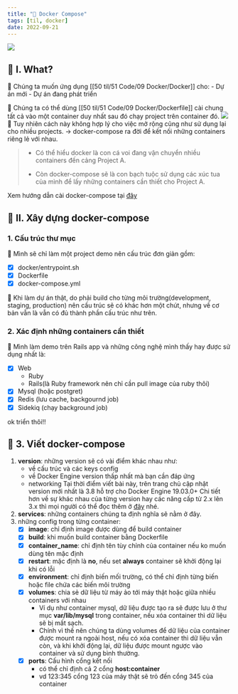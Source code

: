```yaml
---
title: "🦑 Docker Compose"
tags: [til, docker]
date: 2022-09-21
---
```


**![](https://lh6.googleusercontent.com/xSCCWpZ4m29JV6UPl9zCuNj4pDxdGD9shUACJ1auetH158BOcrCYKdtuETCxhgwHVjVrR4BFAeSCXAlz3-QfkhJ9tQoipVV2Taq0O64Bu_TITkvRfVM9io8uUNuc3Mf0amW_Z_mbRVEWhivppaEnymHpucB7YKB08UqkzUzYxoEp8SfG0pysEEpq-g)**

## 🌿 I. What?
🌱 Chúng ta muốn ứng dụng [[50 til/51 Code/09 Docker/Docker]] cho:
	- Dự án mới
	- Dự án đang phát triển

🌱 Chúng ta có thể dùng [[50 til/51 Code/09 Docker/Dockerfile]] cài chung tất cả vào một container duy nhất sau đó chạy project trên container đó.
**![](https://lh4.googleusercontent.com/mS7LvI78YjVqb9jh1QY0K_KR_n_9jQJm_XLUhq-cVmKhgbj2KKqqA0xczpkSxfDPIf8Z85lI5J9-h1MDb2CLtR2Nod47XYNQFGtwwQ7qr0QqakS5hf9kGHoZ-05xQ46PG6vQI9z0RGCmfrTOe5HrezDmZkzdPnQY5yEMf28vQnubyKVXS0AcyTakDQ)**
🌱 Tuy nhiên cách này không hợp lý cho việc mở rộng cũng như sử dụng lại cho nhiều projects.
-> docker-compose ra đời để kết nối những containers riêng lẻ với nhau.
> - Có thể hiểu docker là con cá voi đang vận chuyển nhiều containers đến cảng Project A.
> 
> - Còn docker-compose sẽ là con bạch tuộc sử dụng các xúc tua của mình để lấy những containers cần thiết cho Project A.

Xem hướng dẫn cài docker-compose tại [đây](https://docs.docker.com/compose/install/)

## 🌿 II. Xây dựng docker-compose

### 1. Cấu trúc thư mục
🌱 Mình sẽ chỉ làm một project demo nên cấu trúc đơn giản gồm:
- [x] docker/entrypoint.sh
- [x] Dockerfile
- [x] docker-compose.yml

🌱 Khi làm dự án thật, do phải build cho từng môi trường(development, staging, production) nên cấu trúc sẽ có khác hơn một chút, nhưng về cơ bản vẫn là vẫn có đủ thành phần cấu trúc như trên.

### 2. Xác định những containers cần thiết
🌱 Mình làm demo trên Rails app và những công nghệ mình thấy hay được sử dụng nhất là:
- [x] Web
	- Ruby
	- Rails(là Ruby framework nên chỉ cần pull image của ruby thôi)
- [x] Mysql (hoặc postgret)
- [x] Redis (lưu cache, backgournd job)
- [x] Sidekiq (chạy background job)

ok triển thôi!!

## 🌿 3. Viết docker-compose
1. **version**: những version sẽ có vài điểm khác nhau như:
	- về cấu trúc và các keys config
	- về Docker Engine version thấp nhất mà bạn cần đáp ứng
	- networking
Tại thời điểm viết bài này, trên trang chủ cập nhật version mới nhất là 3.8 hỗ trợ cho Docker Engine 19.03.0+
Chi tiết hơn về sự khác nhau của từng version hay các năng cấp từ 2.x lên 3.x thì mọi người có thể đọc thêm ở [đây](https://docs.docker.com/compose/compose-file/compose-versioning) nhé.
2. **services**: những containers chúng ta định nghĩa sẽ nằm ở đây.
3. những config trong từng container:
	- [x] **image**: chỉ định image được dùng để build container
	- [x] **build**: khi muốn build container bằng Dockerfile
	- [x] **container_name**: chỉ định tên tùy chỉnh của container nếu ko muốn dùng tên mặc định
	- [x] **restart**: mặc định là **no**, nếu set **always** container sẽ khởi động lại khi có lỗi
	- [x] **environment**: chỉ định biến mối trường, có thể chỉ định từng biến hoặc file chứa các biến môi trường
	- [x] **volumes**: chia sẻ dữ liệu từ máy ảo tới máy thật hoặc giữa nhiều containers với nhau
		- Ví dụ như container mysql, dữ liệu được tạo ra sẽ được lưu ở thư mục **var/lib/mysql**  trong container, nếu xóa container thì dữ liệu sẽ bị mất sạch.
		- Chính vì thế nên chúng ta dùng volumes để dữ liệu của container được mount ra ngoài host, nếu có xóa container thì dữ liệu vẫn còn, và khi khởi động lại, dữ liệu được mount ngược vào container và sử dụng bình thường.
	- [x] **ports**: Cấu hình cổng kết nối
		- có thể chỉ định cả 2 cổng **host:container** 
		- vd 123:345 cổng 123 của máy thật sẽ trỏ đến cổng 345 của container
